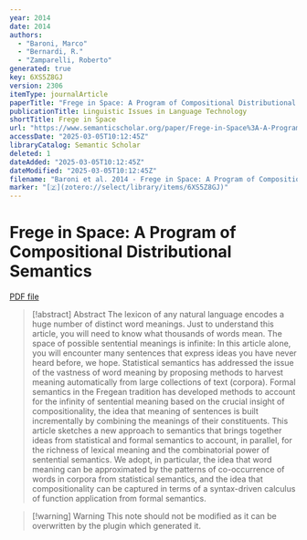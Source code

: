 ```yaml
---
year: 2014
date: 2014
authors:
  - "Baroni, Marco"
  - "Bernardi, R."
  - "Zamparelli, Roberto"
generated: true
key: 6XS5Z8GJ
version: 2306
itemType: journalArticle
paperTitle: "Frege in Space: A Program of Compositional Distributional Semantics"
publicationTitle: Linguistic Issues in Language Technology
shortTitle: Frege in Space
url: "https://www.semanticscholar.org/paper/Frege-in-Space%3A-A-Program-of-Compositional-Baroni-Bernardi/c7e9224d7d9ee2e9673a4bc1c3c92e0b25ad8c3b"
accessDate: "2025-03-05T10:12:45Z"
libraryCatalog: Semantic Scholar
deleted: 1
dateAdded: "2025-03-05T10:12:45Z"
dateModified: "2025-03-05T10:12:45Z"
filename: "Baroni et al. 2014 - Frege in Space: A Program of Compositional Distributional Semantics.pdf"
marker: "[🇿](zotero://select/library/items/6XS5Z8GJ)"
---
```

# Frege in Space: A Program of Compositional Distributional Semantics

[PDF file](/Papers/PDFs/Baroni%20et%20al.%202014%20-%20Frege%20in%20Space:%20A%20Program%20of%20Compositional%20Distributional%20Semantics.pdf)

> [!abstract] Abstract
> The lexicon of any natural language encodes a huge number of distinct word meanings. Just to understand this article, you will need to know what thousands of words mean. The space of possible sentential meanings is infinite: In this article alone, you will encounter many sentences that express ideas you have never heard before, we hope. Statistical semantics has addressed the issue of the vastness of word meaning by proposing methods to harvest meaning automatically from large collections of text (corpora). Formal semantics in the Fregean tradition has developed methods to account for the infinity of sentential meaning based on the crucial insight of compositionality, the idea that meaning of sentences is built incrementally by combining the meanings of their constituents. This article sketches a new approach to semantics that brings together ideas from statistical and formal semantics to account, in parallel, for the richness of lexical meaning and the combinatorial power of sentential semantics. We adopt, in particular, the idea that word meaning can be approximated by the patterns of co-occurrence of words in corpora from statistical semantics, and the idea that compositionality can be captured in terms of a syntax-driven calculus of function application from formal semantics.

>[!warning] Warning
> This note should not be modified as it can be overwritten by the plugin which generated it.


